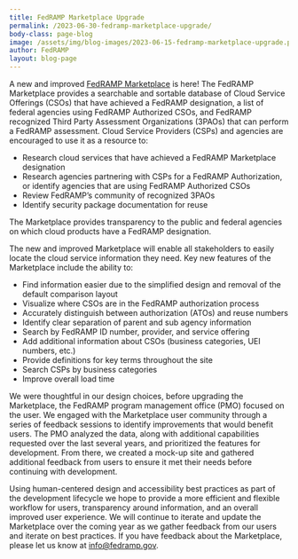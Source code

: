 ```yaml
---
title: FedRAMP Marketplace Upgrade
permalink: /2023-06-30-fedramp-marketplace-upgrade/
body-class: page-blog
image: /assets/img/blog-images/2023-06-15-fedramp-marketplace-upgrade.png
author: FedRAMP
layout: blog-page
---
```

A new and improved <a href="https://marketplace.fedramp.gov" target="_blank" rel="noopener noreferrer">FedRAMP Marketplace</a> is here! The FedRAMP Marketplace provides a searchable and sortable database of Cloud Service Offerings (CSOs) that have achieved a FedRAMP designation, a list of federal agencies using FedRAMP Authorized CSOs, and FedRAMP recognized Third Party Assessment Organizations (3PAOs) that can perform a FedRAMP assessment. Cloud Service Providers (CSPs) and agencies are encouraged to use it as a resource to:

- Research cloud services that have achieved a FedRAMP Marketplace designation
- Research agencies partnering with CSPs for a FedRAMP Authorization, or identify agencies that are using FedRAMP Authorized CSOs 
- Review FedRAMP’s community of recognized 3PAOs
- Identify security package documentation for reuse 

The Marketplace provides transparency to the public and federal agencies on which cloud products have a FedRAMP designation.

The new and improved Marketplace will enable all stakeholders to easily locate the cloud service information they need. Key new features of the Marketplace include the ability to:
- Find information easier due to the simplified design and removal of the default comparison layout
- Visualize where CSOs are in the FedRAMP authorization process 
- Accurately distinguish between authorization (ATOs) and reuse numbers
- Identify clear separation of parent and sub agency information 
- Search by FedRAMP ID number, provider, and service offering
- Add additional information about CSOs (business categories, UEI numbers, etc.)
- Provide definitions for key terms throughout the site
- Search CSPs by business categories
- Improve overall load time

We were thoughtful in our design choices, before upgrading the Marketplace, the FedRAMP program management office (PMO) focused on the user. We engaged with the Marketplace user community through a series of feedback sessions to identify improvements that would benefit users. The PMO analyzed the data, along with additional capabilities requested over the last several years, and prioritized the features for development. From there, we created a mock-up site and gathered additional feedback from users to ensure it met their needs before continuing with development. 

Using human-centered design and accessibility best practices as part of the development lifecycle we hope to provide a more efficient and flexible workflow for users, transparency around information, and an overall improved user experience. We will continue to iterate and update the Marketplace over the coming year as we gather feedback from our users and iterate on best practices. If you have feedback about the Marketplace, please let us know at <a href="mailto:info@fedramp.gov">info@fedramp.gov</a>. 
